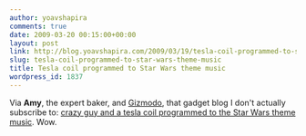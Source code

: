 ```yaml
---
author: yoavshapira
comments: true
date: 2009-03-20 00:15:00+00:00
layout: post
link: http://blog.yoavshapira.com/2009/03/19/tesla-coil-programmed-to-star-wars-theme-music/
slug: tesla-coil-programmed-to-star-wars-theme-music
title: Tesla coil programmed to Star Wars theme music
wordpress_id: 1837
---
```


Via **Amy**, the expert baker, and [Gizmodo](http://gizmodo.com/), that gadget blog I don't actually subscribe to: [crazy guy and a tesla coil programmed to the Star Wars theme music](http://i.gizmodo.com/5173430/guy-in-chain-mail-faraday-suit-takes-star-wars-tesla-coil-music-to-the-next-level).  Wow.  
  

